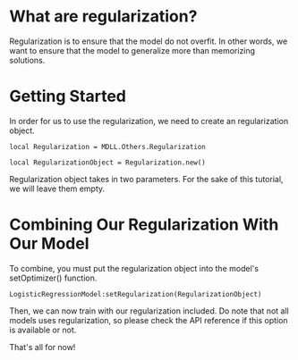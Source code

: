 # What are regularization?

Regularization is to ensure that the model do not overfit. In other words, we want to ensure that the model to generalize more than memorizing solutions.

# Getting Started

In order for us to use the regularization, we need to create an regularization object.

```
local Regularization = MDLL.Others.Regularization

local RegularizationObject = Regularization.new()
```

Regularization object takes in two parameters. For the sake of this tutorial, we will leave them empty.

# Combining Our Regularization With Our Model

To combine, you must put the regularization object into the model's setOptimizer() function.

```
LogisticRegressionModel:setRegularization(RegularizationObject)
```

Then, we can now train with our regularization  included. Do note that not all models uses regularization, so please check the API reference if this option is available or not.

That's all for now!
